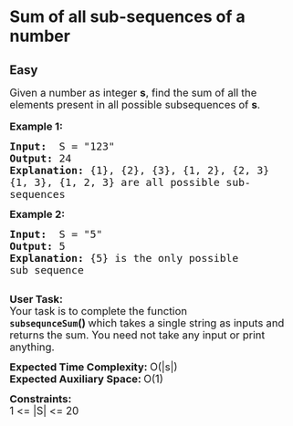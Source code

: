 # Sum of all sub-sequences of a number
## Easy
<div class="problem-statement">
                <p></p><p><span style="font-size:18px">Given a number as integer <strong>s</strong>, find the sum of all the elements present in all possible subsequences of <strong>s</strong>. </span><br>
<br>
<strong><span style="font-size:18px">Example 1:</span></strong></p>

<pre><span style="font-size:18px"><strong>Input:</strong>  S = "123" </span><span style="font-size:18px">
<strong>Output:</strong> 24
<strong>Explanation:</strong> {1}, {2}, {3}, {1, 2}, {2, 3}
{1, 3}, {1, 2, 3} are all possible sub-
sequences</span>
</pre>

<p><strong><span style="font-size:18px">Example 2:</span></strong></p>

<pre><span style="font-size:18px"><strong>Input:</strong>  S = "5"
<strong>Output:</strong> 5
<strong>Explanation:</strong> {5} is the only possible 
sub sequence</span>

</pre>

<p><span style="font-size:18px"><strong>User Task:</strong><br>
Your task is to complete the function <strong><code>subsequnceSum</code>()&nbsp;</strong>which takes a single string as inputs and returns the sum. You need not take any input or print anything.</span></p>

<p><span style="font-size:18px"><strong>Expected Time Complexity:&nbsp;</strong>O(|s|)<br>
<strong>Expected Auxiliary Space:&nbsp;</strong>O(1)</span></p>

<p><span style="font-size:18px"><strong>Constraints:</strong><br>
1 &lt;= |S| &lt;= 20</span></p>
 <p></p>
            </div>